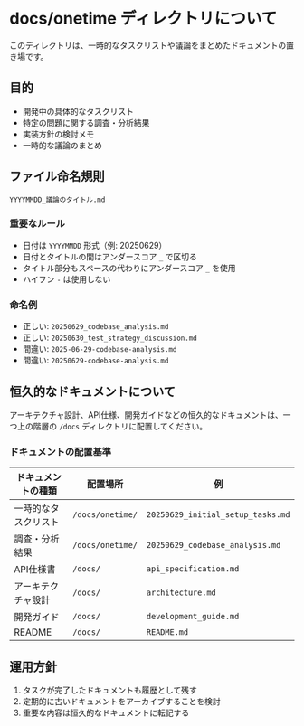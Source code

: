 # docs/onetime ディレクトリについて

このディレクトリは、一時的なタスクリストや議論をまとめたドキュメントの置き場です。

## 目的

- 開発中の具体的なタスクリスト
- 特定の問題に関する調査・分析結果
- 実装方針の検討メモ
- 一時的な議論のまとめ

## ファイル命名規則

```
YYYYMMDD_議論のタイトル.md
```

### 重要なルール

- 日付は `YYYYMMDD` 形式（例: 20250629）
- 日付とタイトルの間はアンダースコア `_` で区切る
- タイトル部分もスペースの代わりにアンダースコア `_` を使用
- ハイフン `-` は使用しない

### 命名例

- 正しい: `20250629_codebase_analysis.md`
- 正しい: `20250630_test_strategy_discussion.md`
- 間違い: `2025-06-29-codebase-analysis.md`
- 間違い: `20250629-codebase-analysis.md`

## 恒久的なドキュメントについて

アーキテクチャ設計、API仕様、開発ガイドなどの恒久的なドキュメントは、一つ上の階層の `/docs` ディレクトリに配置してください。

### ドキュメントの配置基準

| ドキュメントの種類 | 配置場所 | 例 |
|---|---|---|
| 一時的なタスクリスト | `/docs/onetime/` | `20250629_initial_setup_tasks.md` |
| 調査・分析結果 | `/docs/onetime/` | `20250629_codebase_analysis.md` |
| API仕様書 | `/docs/` | `api_specification.md` |
| アーキテクチャ設計 | `/docs/` | `architecture.md` |
| 開発ガイド | `/docs/` | `development_guide.md` |
| README | `/docs/` | `README.md` |

## 運用方針

1. タスクが完了したドキュメントも履歴として残す
2. 定期的に古いドキュメントをアーカイブすることを検討
3. 重要な内容は恒久的なドキュメントに転記する